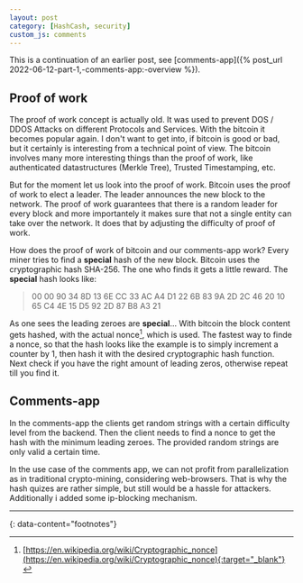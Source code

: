 ```yaml
---
layout: post
category: [HashCash, security]
custom_js: comments
---
```


This is a continuation of an earlier post, see [comments-app]({% post_url 2022-06-12-part-1,-comments-app:-overview %}).

## Proof of work

The proof of work concept is actually old. It was used to prevent DOS / DDOS Attacks on different Protocols and Services.
With the bitcoin it becomes popular again. I don't want to get into, if bitcoin is good or bad, but it certainly is interesting from
a technical point of view. The bitcoin involves many more interesting things than the proof of work, like authenticated datastructures (Merkle Tree), Trusted Timestamping, etc.

But for the moment let us look into the proof of work. Bitcoin uses the proof of work to elect a leader. The leader announces the new
block to the network. The proof of work guarantees that there is a random leader for every block and more importantely it makes sure
that not a single entity can take over the network. It does that by adjusting the difficulty of proof of work.

How does the proof of work of bitcoin and our comments-app work? Every miner tries to find a **special** hash of the new block. Bitcoin
uses the cryptographic hash SHA-256.
The one who finds it gets a little reward. The **special** hash looks like:

>00 00 90 34 8D 13 6E CC 33 AC A4 D1 22 6B 83 9A 2D 2C 46 20 10 65 C4 4E 15 D5 92 2D 87 B8 A3 21

As one sees the leading zeroes are **special**... With bitcoin the block content gets hashed, with the actual nonce[^1], which is used.
The fastest way to finde a nonce, so that the hash looks like the example is to simply increment a counter by 1, then hash it with the
desired cryptographic hash function. Next check if you have the right amount of leading zeros, otherwise repeat till you find it.

## Comments-app

In the comments-app the clients get random strings with a certain difficulty level from the backend. Then the client needs to find a nonce to get the hash with the minimum leading zeroes. The provided random strings are only valid a certain time.

In the use case of the comments app, we can not profit from parallelization as in traditional crypto-mining, considering web-browsers.
That is why the hash quizes are rather simple, but still would be a hassle for attackers. Additionally i added some ip-blocking mechanism.

---
{: data-content="footnotes"}

[^1]: [https://en.wikipedia.org/wiki/Cryptographic_nonce](https://en.wikipedia.org/wiki/Cryptographic_nonce){:target="_blank"}
